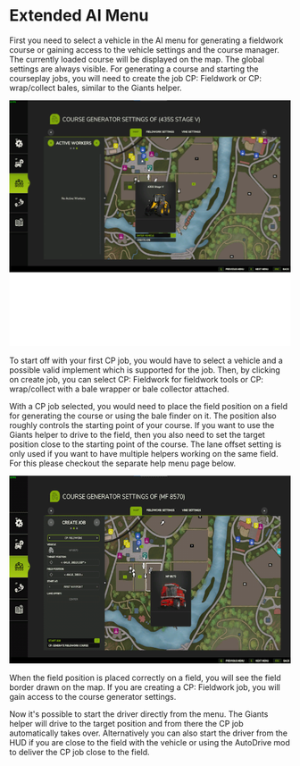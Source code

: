 # Extended AI Menu


First you need to select a vehicle in the AI menu for generating a fieldwork course or gaining access to the vehicle settings and the course manager.
The currently loaded course will be displayed on the map.
The global settings are always visible.
For generating a course and starting the courseplay jobs, you will need to create the job CP: Fieldwork or CP: wrap/collect bales, similar to the Giants helper.


![Image](../assets/images/startjobmenuhelp_0_0_1024_895.png)


To start off with your first CP job, you would have to select a vehicle and a possible valid implement which is supported for the job.
Then, by clicking on create job, you can select CP: Fieldwork for fieldwork tools or CP: wrap/collect
with a bale wrapper or bale collector attached.



With a CP job selected, you would need to place the field position on a field for generating the course or using the bale finder on it.
The position also roughly controls the starting point of your course.
If you want to use the Giants helper to drive to the field, then you also need to set the target position close to the starting point of the course.
The lane offset setting is only used if you want to have multiple helpers working on the same field. For this please checkout the separate help menu page below.


![Image](../assets/images/readyjobmenuhelp_0_0_765_510.png)


When the field position is placed correctly on a field, you will see the field border drawn on the map.
If you are creating a CP: Fieldwork job, you will gain access to the course generator settings. 



Now it's possible to start the driver directly from the menu. The Giants helper will drive to the target position and from there the CP job automatically takes over.
Alternatively you can also start the driver from the HUD if you are close to the field with the vehicle or using the AutoDrive mod to deliver the CP job close to the field.


